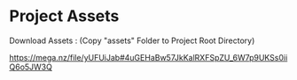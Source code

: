 # Project Assets

Download Assets :
(Copy "assets" Folder to Project Root Directory)

https://mega.nz/file/yUFUiJab#4uGEHaBw57JkKalRXFSpZU_6W7p9UKSs0iiQ6o5JW3Q
